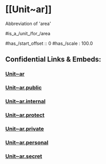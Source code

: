 
# [[Unit~ar]] 

Abbreviation of 'area' 

#is_a_/unit_/for_/area 


#has_/start_offset :: 0
#has_/scale : 100.0


## Confidential Links & Embeds: 

### [Unit~ar](/_Standards/Unit/SI-Unit/derived_Unit/Unit~ar.md) 

### [Unit~ar.public](/_public/Unit/SI-Unit/derived_Unit/Unit~ar.public.md) 

### [Unit~ar.internal](/_internal/Unit/SI-Unit/derived_Unit/Unit~ar.internal.md) 

### [Unit~ar.protect](/_protect/Unit/SI-Unit/derived_Unit/Unit~ar.protect.md) 

### [Unit~ar.private](/_private/Unit/SI-Unit/derived_Unit/Unit~ar.private.md) 

### [Unit~ar.personal](/_personal/Unit/SI-Unit/derived_Unit/Unit~ar.personal.md) 

### [Unit~ar.secret](/_secret/Unit/SI-Unit/derived_Unit/Unit~ar.secret.md)

